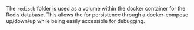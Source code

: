 The `redisdb` folder is used as a volume within the docker container for the Redis database.
This allows the for persistence through a docker-compose up/down/up while being easily accessible for debugging.